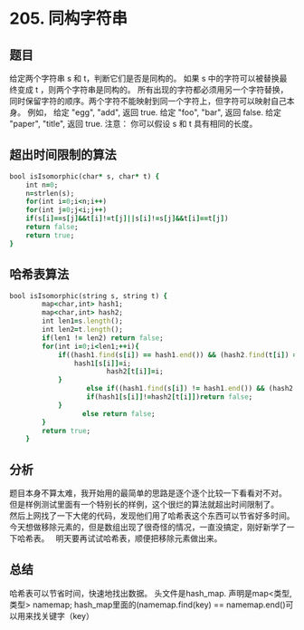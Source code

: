 # 205. 同构字符串
## 题目
给定两个字符串 s 和 t，判断它们是否是同构的。
如果 s 中的字符可以被替换最终变成 t ，则两个字符串是同构的。
所有出现的字符都必须用另一个字符替换，同时保留字符的顺序。两个字符不能映射到同一个字符上，但字符可以映射自己本身。
例如，
给定 "egg", "add", 返回 true.
给定 "foo", "bar", 返回 false.
给定 "paper", "title", 返回 true.
注意：
你可以假设 s 和 t 具有相同的长度。
## 超出时间限制的算法
```ruby
bool isIsomorphic(char* s, char* t) {
    int n=0;
    n=strlen(s);
    for(int i=0;i<n;i++)
    for(int j=0;j<i;j++)
    if(s[i]==s[j]&&t[i]!=t[j]||s[i]!=s[j]&&t[i]==t[j])
    return false;
    return true;
}
```
## 哈希表算法
```ruby
bool isIsomorphic(string s, string t) {
        map<char,int> hash1;
        map<char,int> hash2;
        int len1=s.length();
        int len2=t.length();
        if(len1 != len2) return false;
        for(int i=0;i<len1;++i){
            if((hash1.find(s[i]) == hash1.end()) && (hash2.find(t[i]) == hash2.end())){
                hash1[s[i]]=i;
                        hash2[t[i]]=i;
            }
                   else if((hash1.find(s[i]) != hash1.end()) && (hash2.find(t[i]) != hash2.end())){
                   if(hash1[s[i]]!=hash2[t[i]])return false;
            }
                  else return false;
        }
        return true;
    }
```
## 分析
题目本身不算太难，我开始用的最简单的思路是逐个逐个比较一下看看对不对。
但是样例测试里面有一个特别长的样例，这个很烂的算法就超出时间限制了。  
然后上网找了一下大佬的代码，发现他们用了哈希表这个东西可以节省好多时间。 
今天想做移除元素的，但是数组出现了很奇怪的情况，一直没搞定，刚好新学了一下哈希表。  
明天要再试试哈希表，顺便把移除元素做出来。
## 总结
哈希表可以节省时间，快速地找出数据。
头文件是hash_map.
声明是map<类型,类型> namemap; 
hash_map里面的(namemap.find(key) == namemap.end()可以用来找关键字（key）
